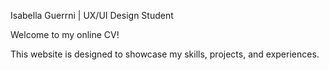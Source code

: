 Isabella Guerrni | UX/UI Design Student

Welcome to my online CV!

This website is designed to showcase my skills, projects, and experiences.

